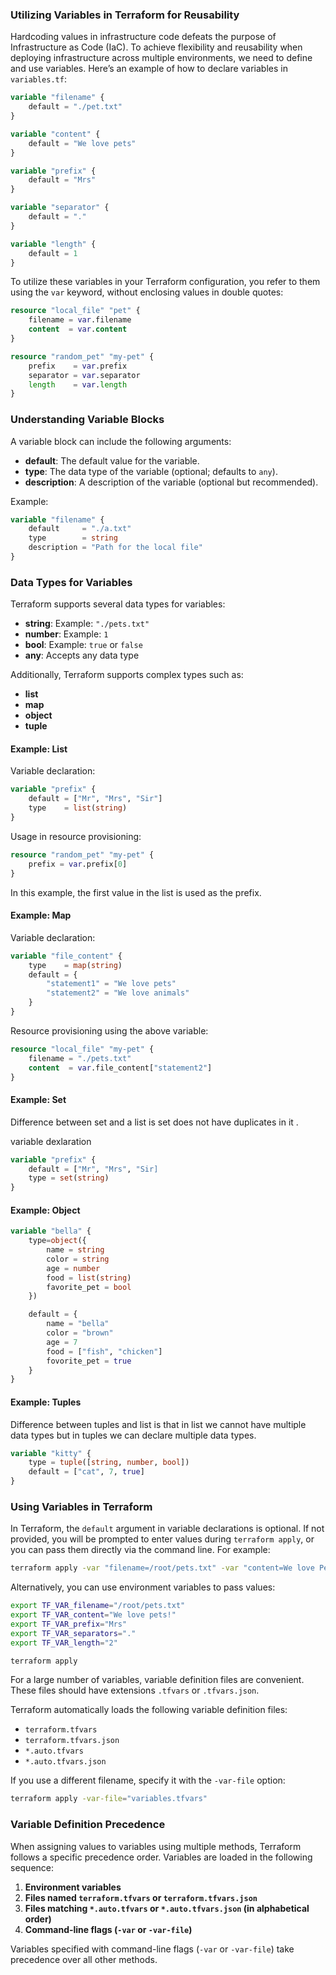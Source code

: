 
### Utilizing Variables in Terraform for Reusability

Hardcoding values in infrastructure code defeats the purpose of Infrastructure as Code (IaC). To achieve flexibility and reusability when deploying infrastructure across multiple environments, we need to define and use variables. Here’s an example of how to declare variables in `variables.tf`:

```tf
variable "filename" {
    default = "./pet.txt"
}

variable "content" {
    default = "We love pets"
}

variable "prefix" {
    default = "Mrs"
}

variable "separator" {
    default = "."
}

variable "length" {
    default = 1
}
```

To utilize these variables in your Terraform configuration, you refer to them using the `var` keyword, without enclosing values in double quotes:

```tf
resource "local_file" "pet" {
    filename = var.filename
    content  = var.content
}

resource "random_pet" "my-pet" {
    prefix    = var.prefix
    separator = var.separator
    length    = var.length
}
```

### Understanding Variable Blocks

A variable block can include the following arguments:

- **default**: The default value for the variable.
- **type**: The data type of the variable (optional; defaults to `any`).
- **description**: A description of the variable (optional but recommended).

Example:

```tf
variable "filename" {
    default     = "./a.txt"
    type        = string
    description = "Path for the local file"
}
```

### Data Types for Variables

Terraform supports several data types for variables:

- **string**: Example: `"./pets.txt"`
- **number**: Example: `1`
- **bool**: Example: `true` or `false`
- **any**: Accepts any data type

Additionally, Terraform supports complex types such as:

- **list**
- **map**
- **object**
- **tuple**

#### Example: List

Variable declaration:

```tf
variable "prefix" {
    default = ["Mr", "Mrs", "Sir"]
    type    = list(string)
}
```

Usage in resource provisioning:

```tf
resource "random_pet" "my-pet" {
    prefix = var.prefix[0]
}
```
In this example, the first value in the list is used as the prefix.

#### Example: Map

Variable declaration:

```tf
variable "file_content" {
    type    = map(string)
    default = {
        "statement1" = "We love pets"
        "statement2" = "We love animals"
    }
}
```

Resource provisioning using the above variable:

```tf
resource "local_file" "my-pet" {
    filename = "./pets.txt"
    content  = var.file_content["statement2"]
}
```

#### Example: Set

Difference between set and a list is set does not have duplicates in it .


variable dexlaration
```tf
variable "prefix" {
    default = ["Mr", "Mrs", "Sir]
    type = set(string)
}
```

#### Example: Object
```tf
variable "bella" {
    type=object({
        name = string
        color = string
        age = number
        food = list(string)
        favorite_pet = bool
    })

    default = {
        name = "bella"
        color = "brown"
        age = 7
        food = ["fish", "chicken"]
        fovorite_pet = true
    }
}
```

#### Example: Tuples

Difference between tuples and list is that in list we cannot have multiple data types but in tuples we can declare multiple data types.

```tf
variable "kitty" {
    type = tuple([string, number, bool])
    default = ["cat", 7, true]
}
```



### Using Variables in Terraform

In Terraform, the `default` argument in variable declarations is optional. If not provided, you will be prompted to enter values during `terraform apply`, or you can pass them directly via the command line. For example:

```bash
terraform apply -var "filename=/root/pets.txt" -var "content=We love Pets!" -var "prefix=Mrs" -var "separators=." -var "length=2"
```

Alternatively, you can use environment variables to pass values:

```bash
export TF_VAR_filename="/root/pets.txt"
export TF_VAR_content="We love pets!"
export TF_VAR_prefix="Mrs"
export TF_VAR_separators="."
export TF_VAR_length="2"

terraform apply
```

For a large number of variables, variable definition files are convenient. These files should have extensions `.tfvars` or `.tfvars.json`.

Terraform automatically loads the following variable definition files:
- `terraform.tfvars`
- `terraform.tfvars.json`
- `*.auto.tfvars`
- `*.auto.tfvars.json`

If you use a different filename, specify it with the `-var-file` option:

```bash
terraform apply -var-file="variables.tfvars"
```

### Variable Definition Precedence

When assigning values to variables using multiple methods, Terraform follows a specific precedence order. Variables are loaded in the following sequence:

1. **Environment variables**
2. **Files named `terraform.tfvars` or `terraform.tfvars.json`**
3. **Files matching `*.auto.tfvars` or `*.auto.tfvars.json` (in alphabetical order)**
4. **Command-line flags (`-var` or `-var-file`)**

Variables specified with command-line flags (`-var` or `-var-file`) take precedence over all other methods.